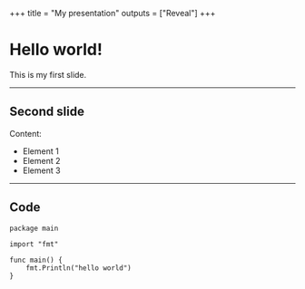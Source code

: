 +++
title = "My presentation"
outputs = ["Reveal"]
+++

# Hello world!

This is my first slide.

---

## Second slide

Content:

- Element 1
- Element 2
- Element 3

---

## Code

```go{}
package main

import "fmt"

func main() {
    fmt.Println("hello world")
}
```
